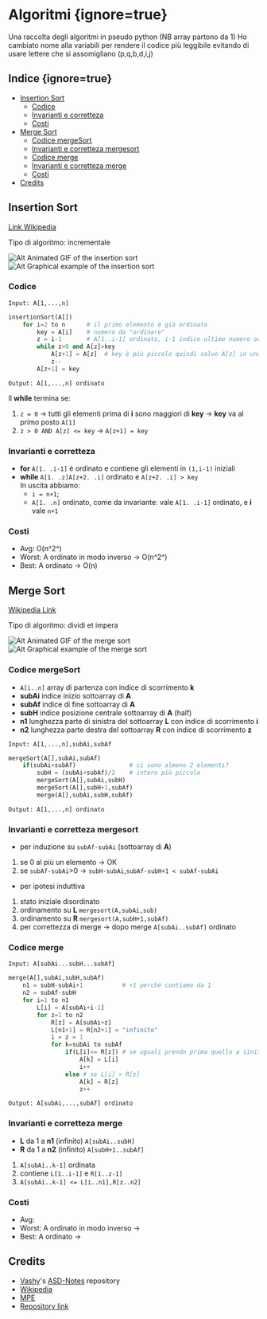 # Algoritmi {ignore=true}

Una raccolta degli algoritmi in pseudo python (NB array partono da 1)
Ho cambiato nome alla variabili per rendere il codice più leggibile evitando di usare lettere che si assomigliano (p,q,b,d,i,j)

## Indice {ignore=true}

<!-- @import "[TOC]" {cmd="toc" depthFrom=1 depthTo=6 orderedList=false} -->

<!-- code_chunk_output -->

* [Insertion Sort](#insertion-sort)
	* [Codice](#codice)
	* [Invarianti e corretteza](#invarianti-e-corretteza)
	* [Costi](#costi)
* [Merge Sort](#merge-sort)
	* [Codice mergeSort](#codice-mergesort)
	* [Invarianti e corretteza mergesort](#invarianti-e-corretteza-mergesort)
	* [Codice merge](#codice-merge)
	* [Invarianti e corretteza merge](#invarianti-e-corretteza-merge)
	* [Costi](#costi-1)
* [Credits](#credits)

<!-- /code_chunk_output -->

## Insertion Sort

[Link Wikipedia](https://en.wikipedia.org/wiki/Insertion_sort "Insertion Sort link to Wikipedia")

Tipo di algoritmo: incrementale

![Alt Animated GIF of the insertion sort](https://upload.wikimedia.org/wikipedia/commons/4/42/Insertion_sort.gif)![Alt Graphical example of the insertion sort](https://upload.wikimedia.org/wikipedia/commons/0/0f/Insertion-sort-example-300px.gif)

### Codice

`Input: A[1,...,n]`

```python {.line-numbers}
insertionSort(A[])
    for i=2 to n      # il primo elemento è già ordinato
        key = A[i]    # numero da "ordinare"
        z = i-1       # A[1..i-1] ordinato, i-1 indice ultimo numero ordinato
        while z>0 and A[z]>key
            A[z+1] = A[z]  # key è più piccolo quindi salvo A[z] in una posizione avanti
            z--
        A[z+1] = key
```

`Output: A[1,...,n] ordinato`

Il **while** termina se:

1. `z = 0` -> tutti gli elementi prima di **i** sono maggiori di **key** -> **key** va al primo posto `A[1]`
2. `z > 0 AND A[z] <= key` -> `A[z+1] = key`

### Invarianti e corretteza

* **for** `A[1. .i-1]` è ordinato e contiene gli elementi in `(1,i-1)` iniziali
* **while** `A[1. .z]A[z+2. .i]` ordinato e `A[z+2. .i] > key`</br>
 In uscita abbiamo:
  * `i = n+1`;
  * `A[1. .n]` ordinato, come da invariante: vale `A[1. .i-1]` ordinato, e **i** vale `n+1`

### Costi

- Avg: O(n^2^)
- Worst: A ordinato in modo inverso -> O(n^2^)
- Best: A ordinato -> O(n)

## Merge Sort

[Wikipedia Link](https://en.wikipedia.org/wiki/Merge_sort "Merge Sort link to Wikipedia")

Tipo di algoritmo: dividi et impera

![Alt Animated GIF of the merge sort](https://upload.wikimedia.org/wikipedia/commons/c/c5/Merge_sort_animation2.gif)![Alt Graphical example of the merge sort](https://upload.wikimedia.org/wikipedia/commons/c/cc/Merge-sort-example-300px.gif)

### Codice mergeSort

- `A[i..n]` array di partenza con indice di scorrimento **k**
- **subAi**  indice inizio sottoarray di **A**
- **subAf** indice di fine sottoarray di **A**
- **subH** indice posizione centrale sottoarray di **A** (half)
- **n1** lunghezza parte di sinistra del sottoarray **L** con indice di scorrimento **i**
- **n2** lunghezza parte destra del sottoarray **R** con indice di scorrimento **z**

`Input: A[1,...,n],subAi,subAf`

```python {.line-numbers}
mergeSort(A[],subAi,subAf)
    if(subAi<subAf)               # ci sono almeno 2 elementi?
        subH = (subAi+subAf)/2    # intero più piccolo
        mergeSort(A[],subAi,subH)
        mergeSort(A[],subH+1,subAf)
        merge(A[],subAi,subH,subAf)
```

`Output: A[1,...,n] ordinato`

### Invarianti e corretteza mergesort

- per induzione su `subAf-subAi` (sottoarray di **A**)
 1. se 0 al più un elemento -> OK
 2. se `subAf-subAi`>0 -> `subH-subAi`,`subAf-subH+1 < subAf-subAi`
- per ipotesi induttiva
 1. stato iniziale disordinato
 2. ordinamento su **L** `mergesort(A,subAi,sub)`
 3. ordinamento su **R** `mergesort(A,subH+1,subAf)`
 4. per correttezza di merge -> dopo merge `A[subAi..subAf]` ordinato

### Codice merge

`Input: A[subAi...subH...subAf]`

```python {.line-numbers}
merge(A[],subAi,subH,subAf)
    n1 = subH-subAi+1           # +1 perché contiamo da 1
    n2 = subAf-subH
    for i=1 to n1
        L[i] = A[subAi+i-1]
        for z=1 to n2
            R[z] = A[subAi+z]
            L[n1+1] = R[n2+1] = "infinito"
            i = z = 1
            for k=subAi to subAf
                if(L[i]<= R[z]) # se uguali prendo prima quello a sinistra
                    A[k] = L[i]
                    i++
                else # se L[i] > R[z]
                    A[k] = R[z]
                    z++
```

`Output: A[subAi,...,subAf] ordinato`

### Invarianti e corretteza merge

- **L** da 1 a **n1** (infinito) `A[subAi..subH]`
- **R** da 1 a **n2** (infinito) `A[subH+1..subAf]`

 1. `A[subAi..k-1]` ordinata
 2. contiene `L[1..i-1]` e `R[1..z-1]`
 3. `A[subAi..k-1] <= L[i..n1],R[z..n2]`

### Costi

- Avg:
- Worst: A ordinato in modo inverso ->
- Best: A ordinato ->

## Credits

* [Vashy](https://github.com/Vashy "Link to Vashy's GitHub profile")'s [ASD-Notes](https://github.com/Vashy/ASD-Notes "Link to ASD-Notes") repository
* [Wikipedia](https://en.wikipedia.org "Wikipedia")
* [MPE](https://shd101wyy.github.io/markdown-preview-enhanced/#/ "Markdown Preview Enhanced")
* [Repository link](https://github.com/Archetipo95/Algoritmi)